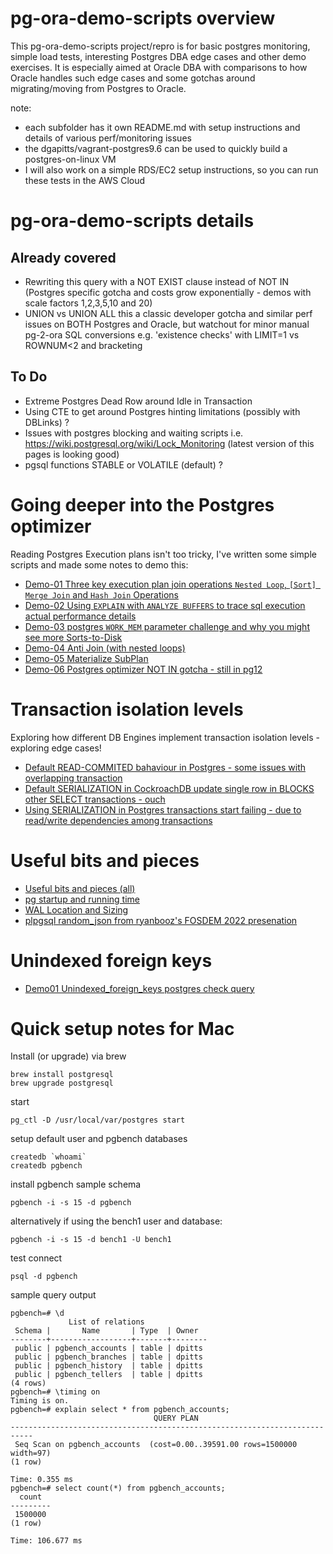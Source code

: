 # pg-ora-demo-scripts overview

This pg-ora-demo-scripts project/repro is for basic postgres monitoring, simple load tests, interesting Postgres DBA edge cases and other demo exercises. It is especially aimed at Oracle DBA with comparisons to how Oracle handles such edge cases and some gotchas around migrating/moving from Postgres to Oracle.

note:
* each subfolder has it own README.md with setup instructions and details of various perf/monitoring issues
* the dgapitts/vagrant-postgres9.6 can be used to quickly build a postgres-on-linux VM 
* I will also work on a simple RDS/EC2 setup instructions, so you can run these tests in the AWS Cloud 

# pg-ora-demo-scripts details

## Already covered
* Rewriting this query with a NOT EXIST clause instead of NOT IN (Postgres specific gotcha and costs grow exponentially - demos with scale factors 1,2,3,5,10 and 20)
* UNION vs UNION ALL this a classic developer gotcha and similar perf issues on BOTH Postgres and Oracle, but watchout for minor manual pg-2-ora SQL conversions e.g. 'existence checks' with LIMIT=1 vs ROWNUM<2 and bracketing

## To Do
* Extreme Postgres Dead Row around Idle in Transaction
* Using CTE to get around Postgres hinting limitations (possibly with DBLinks) ?
* Issues with postgres blocking and waiting scripts i.e. https://wiki.postgresql.org/wiki/Lock_Monitoring (latest version of this pages is looking good)
* pgsql functions STABLE or VOLATILE (default) ?

# Going deeper into the Postgres optimizer

Reading Postgres Execution plans isn't too tricky, I've written some simple scripts and made some notes to demo this:

* [Demo-01 Three key execution plan join operations `Nested Loop`, `[Sort] Merge Join` and `Hash Join` Operations](docs/Demo1_NestedLoop_MergeJoin_HashJoin.md)
* [Demo-02 Using `EXPLAIN` with `ANALYZE BUFFERS` to trace sql execution actual performance details](docs/Demo02_with_ANALYZE-BUFFERS.md)
* [Demo-03 postgres `WORK_MEM` parameter challenge and why you might see more Sorts-to-Disk](docs/Demo-03_work_mem_and_Sorts-to-Disk.md)
* [Demo-04 Anti Join (with nested loops)](docs/Demo-04-AntiJoin.md)
* [Demo-05 Materialize SubPlan](docs/Demo05-Materialize-SubPlan.md)
* [Demo-06 Postgres optimizer NOT IN gotcha - still in pg12](docs/Demo-06-Postgres-optimizer-NOT-IN-gotcha.md)

#  Transaction isolation levels

Exploring how different DB Engines implement transaction isolation levels - exploring edge cases!

* [Default READ-COMMITED bahaviour in Postgres - some issues with overlapping transaction](docs/Demo01-Default-READ-COMMITED-issues.md)
* [Default SERIALIZATION in CockroachDB update single row in BLOCKS other SELECT transactions - ouch](docs/Demo02-Default-SERIALIZATION-CRDB-issues.md)
* [Using SERIALIZATION in Postgres transactions start failing - due to read/write dependencies among transactions](docs/Demo03-Using-SERIALIZATION-in-Postgres.md)


# Useful bits and pieces

* [Useful bits and pieces (all)](docs/Useful-Queries.md)
* [pg startup and running time](docs/Useful-Queries.md#pg-startup-and-running-time)
* [WAL Location and Sizing](docs/Useful-Queries.md#wal-location-and-sizing)
* [plpgsql random_json from ryanbooz's FOSDEM 2022 presenation](docs/FOSDEM_2022_random_json.md)

# Unindexed foreign keys


* [Demo01 Unindexed_foreign_keys postgres check query](docs/Demo01-Unindexed_foreign_keys-postgres-check-query.md)
  
# Quick setup notes for Mac

Install (or upgrade) via brew
```
brew install postgresql
brew upgrade postgresql
```

start
```
pg_ctl -D /usr/local/var/postgres start
```

setup default user and pgbench databases
```
createdb `whoami`
createdb pgbench
```

install pgbench sample schema
```
pgbench -i -s 15 -d pgbench
``` 
alternatively if using the bench1 user and database:
```
pgbench -i -s 15 -d bench1 -U bench1
```

test connect
```
psql -d pgbench
```

sample query output
```
pgbench=# \d
             List of relations
 Schema |       Name       | Type  | Owner
--------+------------------+-------+--------
 public | pgbench_accounts | table | dpitts
 public | pgbench_branches | table | dpitts
 public | pgbench_history  | table | dpitts
 public | pgbench_tellers  | table | dpitts
(4 rows)
pgbench=# \timing on
Timing is on.
pgbench=# explain select * from pgbench_accounts;
                                QUERY PLAN
---------------------------------------------------------------------------
 Seq Scan on pgbench_accounts  (cost=0.00..39591.00 rows=1500000 width=97)
(1 row)

Time: 0.355 ms
pgbench=# select count(*) from pgbench_accounts;
  count
---------
 1500000
(1 row)

Time: 106.677 ms
```


